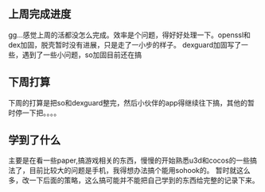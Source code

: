 ## 上周完成进度
gg...感觉上周的活都没怎么完成。效率是个问题，得好好处理一下。openssl和dex加固，脱壳暂时没有进展，只是走了一小步的样子。
dexguard加固写了一些，遇到了一些小问题，so加固目前还在搞

## 下周打算
下周的打算是把so和dexguard整完，然后小伙伴的app得继续往下搞，其他的暂时停一下把。。。。

## 学到了什么
主要是在看一些paper,搞游戏相关的东西，慢慢的开始熟悉u3d和cocos的一些搞法了，目前比较大的问题是手机，我得想办法搞个能用sohook的。
暂时就这么多，改一下后面的策略，这么搞可能并不能把自己学到的东西给完整的记录下来。

